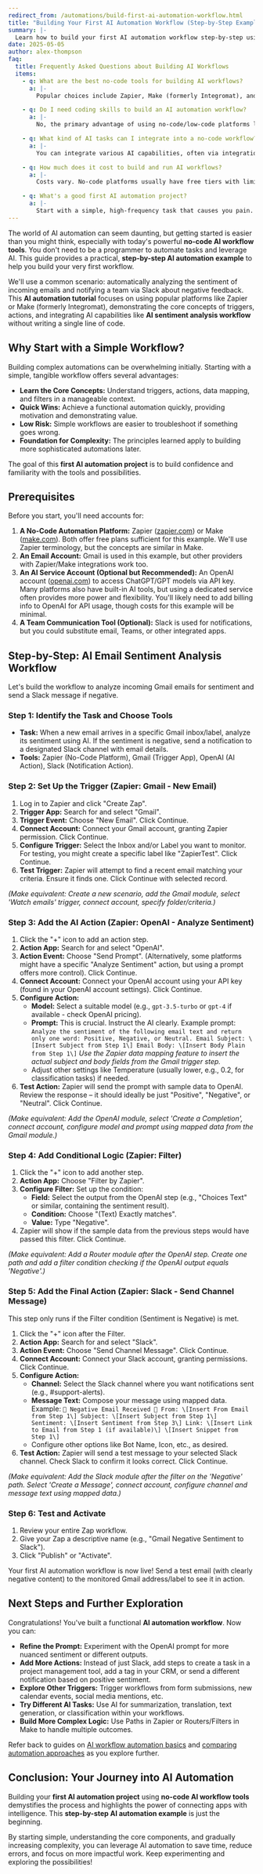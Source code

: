 ```yaml
---
redirect_from: /automations/build-first-ai-automation-workflow.html
title: "Building Your First AI Automation Workflow (Step-by-Step Example)"
summary: |-
  Learn how to build your first AI automation workflow step-by-step using no-code tools like Zapier or Make. Automate tasks like email sorting.
date: 2025-05-05
author: alex-thompson
faq:
  title: Frequently Asked Questions about Building AI Workflows
  items:
    - q: What are the best no-code tools for building AI workflows?
      a: |-
        Popular choices include Zapier, Make (formerly Integromat), and n8n (self-hosted option available). Zapier is known for its ease of use and vast app library. Make offers more complex logic and visual workflow building. The best choice depends on your technical comfort, budget, and specific integration needs.

    - q: Do I need coding skills to build an AI automation workflow?
      a: |-
        No, the primary advantage of using no-code/low-code platforms like Zapier or Make is that you can build powerful workflows, including those incorporating AI, without writing any code. You connect apps and configure steps through a visual interface.

    - q: What kind of AI tasks can I integrate into a no-code workflow?
      a: |-
        You can integrate various AI capabilities, often via integrations with services like OpenAI (ChatGPT), Google AI, or specialized AI tools. Common tasks include text generation, summarization, sentiment analysis, text classification, translation, data extraction from text, and sometimes image analysis or generation.

    - q: How much does it cost to build and run AI workflows?
      a: |-
        Costs vary. No-code platforms usually have free tiers with limitations and paid plans based on usage (number of tasks or workflows). AI services (like OpenAI) typically charge based on usage (e.g., number of tokens processed). Simple workflows might fit within free tiers, while complex or high-volume workflows will incur costs.

    - q: What's a good first AI automation project?
      a: |-
        Start with a simple, high-frequency task that causes you pain. Examples include: categorizing emails based on keywords or sentiment, summarizing meeting notes and sending them to a specific channel, automatically posting social media updates from a blog RSS feed after adding AI-generated commentary, or extracting specific information from incoming leads.
---
```

The world of AI automation can seem daunting, but getting started is easier than you might think, especially with today's powerful **no-code AI workflow tools**. You don't need to be a programmer to automate tasks and leverage AI. This guide provides a practical, **step-by-step AI automation example** to help you build your very first workflow.

We'll use a common scenario: automatically analyzing the sentiment of incoming emails and notifying a team via Slack about negative feedback. This **AI automation tutorial** focuses on using popular platforms like Zapier or Make (formerly Integromat), demonstrating the core concepts of triggers, actions, and integrating AI capabilities like **AI sentiment analysis workflow** without writing a single line of code.

## Why Start with a Simple Workflow?

Building complex automations can be overwhelming initially. Starting with a simple, tangible workflow offers several advantages:

*   **Learn the Core Concepts:** Understand triggers, actions, data mapping, and filters in a manageable context.
*   **Quick Wins:** Achieve a functional automation quickly, providing motivation and demonstrating value.
*   **Low Risk:** Simple workflows are easier to troubleshoot if something goes wrong.
*   **Foundation for Complexity:** The principles learned apply to building more sophisticated automations later.

The goal of this **first AI automation project** is to build confidence and familiarity with the tools and possibilities.

## Prerequisites

Before you start, you'll need accounts for:

1.  **A No-Code Automation Platform:** Zapier ([zapier.com](https://zapier.com)) or Make ([make.com](https://www.make.com)). Both offer free plans sufficient for this example. We'll use Zapier terminology, but the concepts are similar in Make.
2.  **An Email Account:** Gmail is used in this example, but other providers with Zapier/Make integrations work too.
3.  **An AI Service Account (Optional but Recommended):** An OpenAI account ([openai.com](https://openai.com/)) to access ChatGPT/GPT models via API key. Many platforms also have built-in AI tools, but using a dedicated service often provides more power and flexibility. You'll likely need to add billing info to OpenAI for API usage, though costs for this example will be minimal.
4.  **A Team Communication Tool (Optional):** Slack is used for notifications, but you could substitute email, Teams, or other integrated apps.

## Step-by-Step: AI Email Sentiment Analysis Workflow

Let's build the workflow to analyze incoming Gmail emails for sentiment and send a Slack message if negative.

### Step 1: Identify the Task and Choose Tools

*   **Task:** When a new email arrives in a specific Gmail inbox/label, analyze its sentiment using AI. If the sentiment is negative, send a notification to a designated Slack channel with email details.
*   **Tools:** Zapier (No-Code Platform), Gmail (Trigger App), OpenAI (AI Action), Slack (Notification Action).

### Step 2: Set Up the Trigger (Zapier: Gmail - New Email)

1.  Log in to Zapier and click "Create Zap".
2.  **Trigger App:** Search for and select "Gmail".
3.  **Trigger Event:** Choose "New Email". Click Continue.
4.  **Connect Account:** Connect your Gmail account, granting Zapier permission. Click Continue.
5.  **Configure Trigger:** Select the Inbox and/or Label you want to monitor. For testing, you might create a specific label like "ZapierTest". Click Continue.
6.  **Test Trigger:** Zapier will attempt to find a recent email matching your criteria. Ensure it finds one. Click Continue with selected record.

_(Make equivalent: Create a new scenario, add the Gmail module, select 'Watch emails' trigger, connect account, specify folder/criteria.)_

### Step 3: Add the AI Action (Zapier: OpenAI - Analyze Sentiment)

1.  Click the "+" icon to add an action step.
2.  **Action App:** Search for and select "OpenAI".
3.  **Action Event:** Choose "Send Prompt". (Alternatively, some platforms might have a specific "Analyze Sentiment" action, but using a prompt offers more control). Click Continue.
4.  **Connect Account:** Connect your OpenAI account using your API key (found in your OpenAI account settings). Click Continue.
5.  **Configure Action:**
    *   **Model:** Select a suitable model (e.g., `gpt-3.5-turbo` or `gpt-4` if available - check OpenAI pricing).
    *   **Prompt:** This is crucial. Instruct the AI clearly. Example prompt: ``` Analyze the sentiment of the following email text and return only one word: Positive, Negative, or Neutral. Email Subject: \[Insert Subject from Step 1\] Email Body: \[Insert Body Plain from Step 1\] ``` *Use the Zapier data mapping feature to insert the actual subject and body fields from the Gmail trigger step.*
    *   Adjust other settings like Temperature (usually lower, e.g., 0.2, for classification tasks) if needed.
6.  **Test Action:** Zapier will send the prompt with sample data to OpenAI. Review the response – it should ideally be just "Positive", "Negative", or "Neutral". Click Continue.

_(Make equivalent: Add the OpenAI module, select 'Create a Completion', connect account, configure model and prompt using mapped data from the Gmail module.)_

### Step 4: Add Conditional Logic (Zapier: Filter)

1.  Click the "+" icon to add another step.
2.  **Action App:** Choose "Filter by Zapier".
3.  **Configure Filter:** Set up the condition:
    *   **Field:** Select the output from the OpenAI step (e.g., "Choices Text" or similar, containing the sentiment result).
    *   **Condition:** Choose "(Text) Exactly matches".
    *   **Value:** Type "Negative".
4.  Zapier will show if the sample data from the previous steps would have passed this filter. Click Continue.

_(Make equivalent: Add a Router module after the OpenAI step. Create one path and add a filter condition checking if the OpenAI output equals 'Negative'.)_

### Step 5: Add the Final Action (Zapier: Slack - Send Channel Message)

This step only runs if the Filter condition (Sentiment is Negative) is met.

1.  Click the "+" icon after the Filter.
2.  **Action App:** Search for and select "Slack".
3.  **Action Event:** Choose "Send Channel Message". Click Continue.
4.  **Connect Account:** Connect your Slack account, granting permissions. Click Continue.
5.  **Configure Action:**
    *   **Channel:** Select the Slack channel where you want notifications sent (e.g., #support-alerts).
    *   **Message Text:** Compose your message using mapped data. Example: ``` 🚨 Negative Email Received 🚨 From: \[Insert From Email from Step 1\] Subject: \[Insert Subject from Step 1\] Sentiment: \[Insert Sentiment from Step 3\] Link: \[Insert Link to Email from Step 1 (if available)\] \[Insert Snippet from Step 1\] ```
    *   Configure other options like Bot Name, Icon, etc., as desired.
6.  **Test Action:** Zapier will send a test message to your selected Slack channel. Check Slack to confirm it looks correct. Click Continue.

_(Make equivalent: Add the Slack module after the filter on the 'Negative' path. Select 'Create a Message', connect account, configure channel and message text using mapped data.)_

### Step 6: Test and Activate

1.  Review your entire Zap workflow.
2.  Give your Zap a descriptive name (e.g., "Gmail Negative Sentiment to Slack").
3.  Click "Publish" or "Activate".

Your first AI automation workflow is now live! Send a test email (with clearly negative content) to the monitored Gmail address/label to see it in action.

## Next Steps and Further Exploration

Congratulations! You've built a functional **AI automation workflow**. Now you can:

*   **Refine the Prompt:** Experiment with the OpenAI prompt for more nuanced sentiment or different outputs.
*   **Add More Actions:** Instead of just Slack, add steps to create a task in a project management tool, add a tag in your CRM, or send a different notification based on positive sentiment.
*   **Explore Other Triggers:** Trigger workflows from form submissions, new calendar events, social media mentions, etc.
*   **Try Different AI Tasks:** Use AI for summarization, translation, text generation, or classification within your workflows.
*   **Build More Complex Logic:** Use Paths in Zapier or Routers/Filters in Make to handle multiple outcomes.

Refer back to guides on [AI workflow automation basics](ai-workflow-automation-basics_en/) and [comparing automation approaches](ai-automation-approaches_en/) as you explore further.

## Conclusion: Your Journey into AI Automation

Building your **first AI automation project** using **no-code AI workflow tools** demystifies the process and highlights the power of connecting apps with intelligence. This **step-by-step AI automation example** is just the beginning.

By starting simple, understanding the core components, and gradually increasing complexity, you can leverage AI automation to save time, reduce errors, and focus on more impactful work. Keep experimenting and exploring the possibilities!